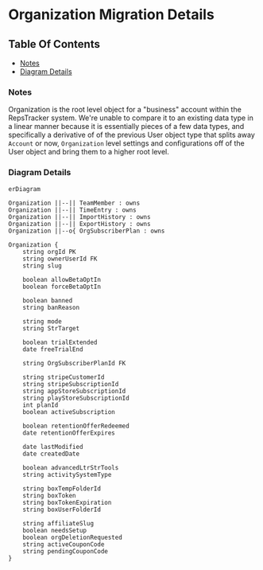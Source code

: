 # Organization Migration Details 

## Table Of Contents
- [Notes](#notes)
- [Diagram Details](#diagram-details)


### Notes
Organization is the root level object for a "business" account within the RepsTracker system.  We're unable to compare it to an existing data type in a linear manner because it is essentially pieces of a few data types, and specifically a derivative of of the previous User object type that splits away `Account` or now, `Organization` level settings and configurations off of the User object and bring them to a higher root level.

### Diagram Details

```mermaid
erDiagram

Organization ||--|| TeamMember : owns
Organization ||--|| TimeEntry : owns
Organization ||--|| ImportHistory : owns
Organization ||--|| ExportHistory : owns
Organization ||--o{ OrgSubscriberPlan : owns

Organization {
    string orgId PK
    string ownerUserId FK
    string slug

    boolean allowBetaOptIn
    boolean forceBetaOptIn

    boolean banned
    string banReason

    string mode
    string StrTarget

    boolean trialExtended
    date freeTrialEnd

    string OrgSubscriberPlanId FK

    string stripeCustomerId
    string stripeSubscriptionId
    string appStoreSubscriptionId
    string playStoreSubscriptionId
    int planId
    boolean activeSubscription

    boolean retentionOfferRedeemed
    date retentionOfferExpires 

    date lastModified
    date createdDate

    boolean advancedLtrStrTools
    string activitySystemType

    string boxTempFolderId
    string boxToken
    string boxTokenExpiration
    string boxUserFolderId

    string affiliateSlug
    boolean needsSetup
    boolean orgDeletionRequested
    string activeCouponCode
    string pendingCouponCode
}
```

